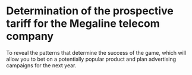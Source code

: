 # Determination of the prospective tariff for the Megaline telecom company

To reveal the patterns that determine the success of the game, which will allow you to bet on a potentially popular product and plan advertising campaigns for the next year.

